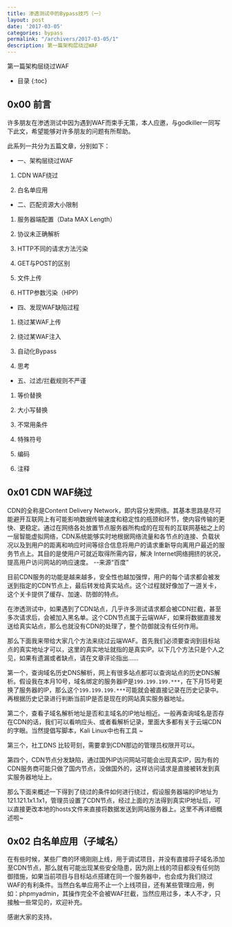 ```yaml
---
title: 渗透测试中的Bypass技巧（一）
layout: post
date: '2017-03-05'
categories: bypass
permalink: "/archivers/2017-03-05/1"
description: 第一篇架构层绕过WAF
---
```


第一篇架构层绕过WAF
<!--more-->

* 目录
{:toc}


## 0x00 前言

许多朋友在渗透测试中因为遇到WAF而束手无策，本人应邀，与godkiller一同写下此文，希望能够对许多朋友的问题有所帮助。


此系列一共分为五篇文章，分别如下：

* 一、架构层绕过WAF

1. CDN WAF绕过

2. 白名单应用

* 二、匹配资源大小限制

1. 服务器端配置（Data MAX Length）

2. 协议未正确解析

3. HTTP不同的请求方法污染

4. GET与POST的区别

5. 文件上传

6. HTTP参数污染（HPP)

* 四、发现WAF缺陷过程

1. 绕过某WAF上传

2. 绕过某WAF注入

3. 自动化Bypass

4. 思考

* 五、过滤/拦截规则不严谨

1. 等价替换

2. 大小写替换

3. 不常用条件

4. 特殊符号

5. 编码

6. 注释

## 0x01 CDN WAF绕过

CDN的全称是Content Delivery Network，即内容分发网络。其基本思路是尽可能避开互联网上有可能影响数据传输速度和稳定性的瓶颈和环节，使内容传输的更快、更稳定。通过在网络各处放置节点服务器所构成的在现有的互联网基础之上的一层智能虚拟网络，CDN系统能够实时地根据网络流量和各节点的连接、负载状况以及到用户的距离和响应时间等综合信息将用户的请求重新导向离用户最近的服务节点上。其目的是使用户可就近取得所需内容，解决 Internet网络拥挤的状况，提高用户访问网站的响应速度。 --来源“百度”


目前CDN服务的功能是越来越多，安全性也越加强悍，用户的每个请求都会被发送到指定的CDN节点上，最后转发给真实站点。这个过程就好像加了一道关卡，这个关卡提供了缓存、加速、防御的特点。

在渗透测试中，如果遇到了CDN站点，几乎许多测试请求都会被CDN拦截，甚至多次请求后，会被加入黑名单。这个CDN节点属于云端WAF，如果将数据直接发送给真实站点，那么也就没有CDN的处理了，整个防御就没有任何作用。

那么下面我来带给大家几个方法来绕过云端WAF。首先我们必须要查询到目标站点的真实地址才可以，这里的真实地址就指的是真实IP。以下几个方法只是个人之见，如果有遗漏或者缺点，请在文章评论指出……


第一个，查询域名历史DNS解析，网上有很多站点都可以查询站点的历史DNS解析。假设我在本月10号，域名绑定的服务器IP是`199.199.199.***`，在下月15号更换了服务器的IP，那么这个`199.199.199.***`可能就会被直接记录在历史记录中。再根据历史记录进行判断当前IP是否是现在的网站真实服务器地址。



第二个，查看子域名解析地址是否和主域名的IP地址相近。一般再查询域名是否存在CDN的话，我们可以看响应头、或者看解析记录，里面大多都有关于云端CDN的字眼。当然提倡写脚本，Kali Linux中也有工具 ~



第三个，社工DNS 比较苛刻，需要拿到CDN那边的管理员权限开可以。

第四个，CDN节点分发缺陷，通过国外IP访问网站可能会出现真实IP，因为有的CDN服务商可能只做了国内节点，没做国外的，这样访问请求是直接被转发到真实服务器地址上。

那么下面来概述一下得到了绕过的条件如何进行绕过，假设服务器端的IP地址为121.121.1x1.1x1，管理员设置了CDN节点，经过上面的方法得到真实IP地址后，可以直接更改本地的hosts文件来直接将数据发送到网站服务器上。这里不再详细概述啦~

## 0x02 白名单应用（子域名）

在有些时候，某些厂商的环境刚刚上线，用于调试项目，并没有直接将子域名添加至CDN节点，那么就有可能出现某些安全隐患，因为刚上线的项目都没有任何防御措施，如果当前项目与目标站点搭建在同一个服务器中，也会成为我们绕过WAF的有利条件。当然白名单应用不止一个上线项目，还有某些管理应用，例如：phpmyadmin，其操作完全不会被WAF拦截，当然应用过多，本人不才，只接触一些常见的，欢迎补充。


感谢大家的支持。

